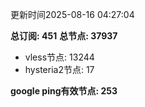 更新时间2025-08-16 04:27:04

**总订阅: 451**
**总节点: 37937**
- vless节点: 13244
- hysteria2节点: 17

**google ping有效节点: 253**
